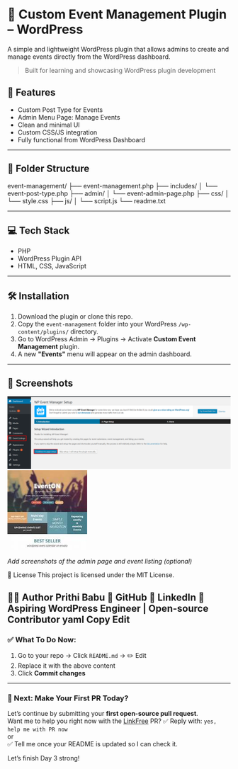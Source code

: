 # 📅 Custom Event Management Plugin – WordPress

A simple and lightweight WordPress plugin that allows admins to create and manage events directly from the WordPress dashboard.
> Built for learning and showcasing WordPress plugin development 
## 🚀 Features
- Custom Post Type for Events
- Admin Menu Page: Manage Events
- Clean and minimal UI
- Custom CSS/JS integration
- Fully functional from WordPress Dashboard
---
## 📁 Folder Structure
event-management/
├── event-management.php
├── includes/
│ └── event-post-type.php
├── admin/
│ └── event-admin-page.php
├── css/
│ └── style.css
├── js/
│ └── script.js
└── readme.txt

---

## 💻 Tech Stack

- PHP
- WordPress Plugin API
- HTML, CSS, JavaScript

---

## 🛠️ Installation

1. Download the plugin or clone this repo.
2. Copy the `event-management` folder into your WordPress `/wp-content/plugins/` directory.
3. Go to WordPress Admin → Plugins → Activate **Custom Event Management** plugin.
4. A new **"Events"** menu will appear on the admin dashboard.
---
## 📸 Screenshots

![Admin Page](screenshots/adminpage.png)
![Create Event](screenshots/Create-event.jpg)

_Add screenshots of the admin page and event listing (optional)_

📃 License
This project is licensed under the MIT License.

🙋‍♀️ Author
Prithi Babu
🔗 GitHub
🔗 LinkedIn
🎯 Aspiring WordPress Engineer | Open-source Contributor
yaml
Copy
Edit
---
### ✅ What To Do Now:
1. Go to your repo → Click `README.md` → ✏️ Edit  
2. Replace it with the above content  
3. Click **Commit changes**
---
### 🔁 Next: Make Your First PR Today?

Let’s continue by submitting your **first open-source pull request**.  
Want me to help you right now with the [LinkFree](https://github.com/EddieHubCommunity/LinkFree) PR?
✅ Reply with: `yes, help me with PR now`  
or  
✅ Tell me once your README is updated so I can check it.

Let’s finish Day 3 strong!
